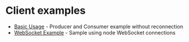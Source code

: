 # Client examples

- [Basic Usage](./index.js) - Producer and Consumer example without reconnection
- [WebSocket Example](./websocket_example.js) - Sample using node WebSocket connections
